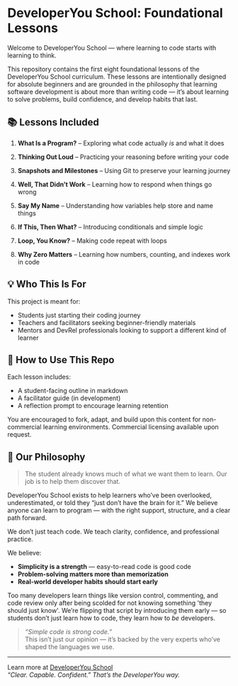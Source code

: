 # DeveloperYou School: Foundational Lessons

Welcome to DeveloperYou School — where learning to code starts with learning to think.

This repository contains the first eight foundational lessons of the DeveloperYou School curriculum. These lessons are intentionally designed for absolute beginners and are grounded in the philosophy that learning software development is about more than writing code — it’s about learning to solve problems, build confidence, and develop habits that last.

## 📚 Lessons Included

1. **What Is a Program?** – Exploring what code actually *is* and what it does  

2. **Thinking Out Loud** – Practicing your reasoning before writing your code  

3. **Snapshots and Milestones** – Using Git to preserve your learning journey  

4. **Well, That Didn’t Work** – Learning how to respond when things go wrong  

5. **Say My Name** – Understanding how variables help store and name things  

6. **If This, Then What?** – Introducing conditionals and simple logic  

7. **Loop, You Know?** – Making code repeat with loops  

8. **Why Zero Matters** – Learning how numbers, counting, and indexes work in code  

## 💡 Who This Is For

This project is meant for:
- Students just starting their coding journey  
- Teachers and facilitators seeking beginner-friendly materials  
- Mentors and DevRel professionals looking to support a different kind of learner  

## 🙌 How to Use This Repo

Each lesson includes:
- A student-facing outline in markdown  
- A facilitator guide (in development)  
- A reflection prompt to encourage learning retention  

You are encouraged to fork, adapt, and build upon this content for non-commercial learning environments. Commercial licensing available upon request.

## 🌱 Our Philosophy

> The student already knows much of what we want them to learn. Our job is to help them discover that.

DeveloperYou School exists to help learners who’ve been overlooked, underestimated, or told they “just don’t have the brain for it.” We believe anyone can learn to program — with the right support, structure, and a clear path forward.

We don’t just teach code. We teach clarity, confidence, and professional practice.

We believe:
- **Simplicity is a strength** — easy-to-read code is good code  
- **Problem-solving matters more than memorization**  
- **Real-world developer habits should start early**  

Too many developers learn things like version control, commenting, and code review only after being scolded for not knowing something 'they should just know'. We’re flipping that script by introducing them early — so students don’t just learn how to code, they learn how to *be* developers.

> _“Simple code is strong code.”_  
> This isn’t just our opinion — it’s backed by the very experts who’ve shaped the languages we use.

---

Learn more at [DeveloperYou School](https://github.com/DeveloperYouSchool)  
*“Clear. Capable. Confident.” That’s the DeveloperYou way.*
